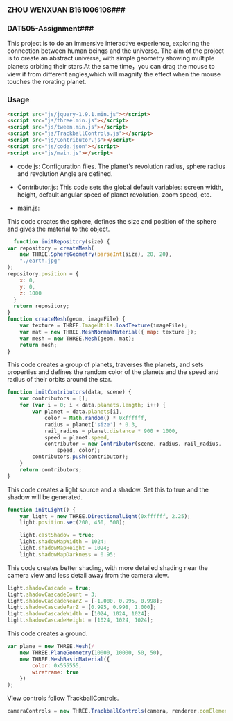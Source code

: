 ### ZHOU WENXUAN B161006108###
### DAT505-Assignment###
This project is to do an immersive interactive experience, exploring the connection between human beings and the universe.
The aim of the project is to create an abstract universe, with simple geometry showing multiple planets orbiting their stars.At the same time，you can drag the mouse to view if from different angles,which will magnify the effect when the mouse touches the rorating planet.

### Usage ###
```html
<script src="js/jquery-1.9.1.min.js"></script>
<script src="js/three.min.js"></script>
<script src="js/tween.min.js"></script>
<script src="js/TrackballControls.js"></script>
<script src="js/Contributor.js"></script>
<script src="js/code.json"></script>
<script src="js/main.js"></script>
```
* code js:
Configuration files. The planet's revolution radius, sphere radius and revolution Angle are defined.

* Contributor.js:
This code sets the global default variables: screen width, height, default angular speed of planet revolution, zoom speed, etc.

* main.js:

This code creates the sphere, defines the size and position of the sphere and gives the material to the object.
```javascript
  function initRepository(size) {
var repository = createMesh(
    new THREE.SphereGeometry(parseInt(size), 20, 20),
    "./earth.jpg"
);
repository.position = {
    x: 0,
    y: 0,
    z: 1000
  }
  return repository;
}
function createMesh(geom, imageFile) {
    var texture = THREE.ImageUtils.loadTexture(imageFile);
    var mat = new THREE.MeshNormalMaterial({ map: texture });
    var mesh = new THREE.Mesh(geom, mat);
    return mesh;
}
```
This code creates a group of planets, traverses the planets, and sets properties and defines the random color of the planets and the speed and radius of their orbits around the star.
```javascript
function initContributors(data, scene) {
    var contributors = [];
    for (var i = 0; i < data.planets.length; i++) {
        var planet = data.planets[i],
            color = Math.random() * 0xffffff,
            radius = planet['size'] * 0.3,
            rail_radius = planet.distance * 900 + 1000,
            speed = planet.speed,
            contributor = new Contributor(scene, radius, rail_radius,
                speed, color);
        contributors.push(contributor);
    }
    return contributors;
}
```
This code creates a light source and a shadow. Set this to true and the shadow will be generated.
```javascript
function initLight() {
    var light = new THREE.DirectionalLight(0xffffff, 2.25);
    light.position.set(200, 450, 500);

    light.castShadow = true;
    light.shadowMapWidth = 1024;
    light.shadowMapHeight = 1024;
    light.shadowMapDarkness = 0.95;
```
This code creates better shading, with more detailed shading near the camera view and less detail away from the camera view.
```javascript
light.shadowCascade = true;
light.shadowCascadeCount = 3;
light.shadowCascadeNearZ = [-1.000, 0.995, 0.998];
light.shadowCascadeFarZ = [0.995, 0.998, 1.000];
light.shadowCascadeWidth = [1024, 1024, 1024];
light.shadowCascadeHeight = [1024, 1024, 1024];
```
This code creates a ground.
```javascript
var plane = new THREE.Mesh(/
    new THREE.PlaneGeometry(10000, 10000, 50, 50),
    new THREE.MeshBasicMaterial({
        color: 0x555555,
        wireframe: true
    })
);
```
View controls follow TrackballControls.
```javascript
cameraControls = new THREE.TrackballControls(camera, renderer.domElement);
```
